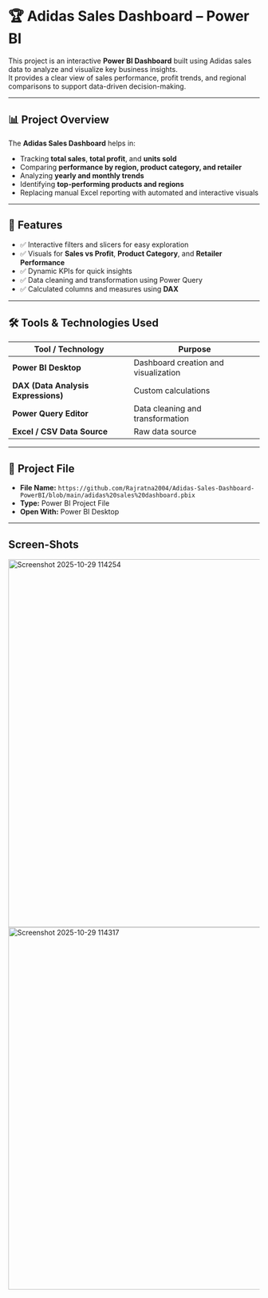 # 🏆 Adidas Sales Dashboard – Power BI

This project is an interactive **Power BI Dashboard** built using Adidas sales data to analyze and visualize key business insights.  
It provides a clear view of sales performance, profit trends, and regional comparisons to support data-driven decision-making.

---

## 📊 Project Overview

The **Adidas Sales Dashboard** helps in:
- Tracking **total sales**, **total profit**, and **units sold**
- Comparing **performance by region, product category, and retailer**
- Analyzing **yearly and monthly trends**
- Identifying **top-performing products and regions**
- Replacing manual Excel reporting with automated and interactive visuals

---

## 🧩 Features

- ✅ Interactive filters and slicers for easy exploration  
- ✅ Visuals for **Sales vs Profit**, **Product Category**, and **Retailer Performance**  
- ✅ Dynamic KPIs for quick insights  
- ✅ Data cleaning and transformation using Power Query  
- ✅ Calculated columns and measures using **DAX**

---

## 🛠️ Tools & Technologies Used

| Tool / Technology | Purpose |
|--------------------|----------|
| **Power BI Desktop** | Dashboard creation and visualization |
| **DAX (Data Analysis Expressions)** | Custom calculations |
| **Power Query Editor** | Data cleaning and transformation |
| **Excel / CSV Data Source** | Raw data source |

---

## 📂 Project File

- **File Name:** `https://github.com/Rajratna2004/Adidas-Sales-Dashboard-PowerBI/blob/main/adidas%20sales%20dashboard.pbix`  
- **Type:** Power BI Project File  
- **Open With:** Power BI Desktop  

---
## Screen-Shots
<img width="1370" height="737" alt="Screenshot 2025-10-29 114254" src="https://github.com/user-attachments/assets/ebc66878-34fb-4576-8ac0-10a0f0c32eaa" />

<img width="1286" height="726" alt="Screenshot 2025-10-29 114317" src="https://github.com/user-attachments/assets/c384d882-af0d-4b4d-9842-0f66acd78b02" />



